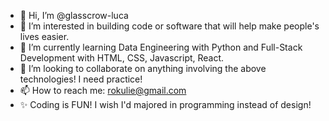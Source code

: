 - 👋 Hi, I’m @glasscrow-luca
- 👀 I’m interested in building code or software that will help make people's lives easier.
- 🌱 I’m currently learning Data Engineering with Python and Full-Stack Development with HTML, CSS, Javascript, React.
- 💞️ I’m looking to collaborate on anything involving the above technologies! I need practice!
- 📫 How to reach me: rokulie@gmail.com
- ✨ Coding is FUN! I wish I'd majored in programming instead of design!

<!---
glasscrow-luca/glasscrow-luca is a ✨ special ✨ repository because its `README.md` (this file) appears on your GitHub profile.
You can click the Preview link to take a look at your changes.
--->
